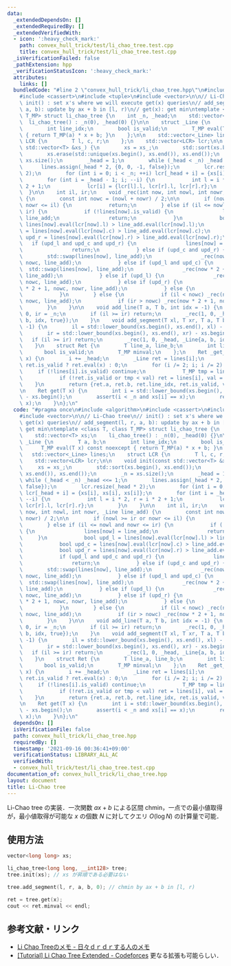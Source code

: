```yaml
---
data:
  _extendedDependsOn: []
  _extendedRequiredBy: []
  _extendedVerifiedWith:
  - icon: ':heavy_check_mark:'
    path: convex_hull_trick/test/li_chao_tree.test.cpp
    title: convex_hull_trick/test/li_chao_tree.test.cpp
  _isVerificationFailed: false
  _pathExtension: hpp
  _verificationStatusIcon: ':heavy_check_mark:'
  attributes:
    links: []
  bundledCode: "#line 2 \"convex_hull_trick/li_chao_tree.hpp\"\n#include <algorithm>\n\
    #include <cassert>\n#include <tuple>\n#include <vector>\n\n// Li-Chao tree\n//\
    \ init() : set x's where we will execute get(x) queries\n// add_segment(l, r,\
    \ a, b): update by ax + b in [l, r)\n// get(x): get min\ntemplate <class T, class\
    \ T_MP> struct li_chao_tree {\n    int _n, _head;\n    std::vector<T> xs;\n  \
    \  li_chao_tree() : _n(0), _head(0) {}\n\n    struct _Line {\n        T a, b;\n\
    \        int line_idx;\n        bool is_valid;\n        T_MP eval(T x) const noexcept\
    \ { return T_MP(a) * x + b; }\n    };\n\n    std::vector<_Line> lines;\n    struct\
    \ LCR {\n        T l, c, r;\n    };\n    std::vector<LCR> lcr;\n\n    void init(const\
    \ std::vector<T> &xs_) {\n        xs = xs_;\n        std::sort(xs.begin(), xs.end());\n\
    \        xs.erase(std::unique(xs.begin(), xs.end()), xs.end());\n        _n =\
    \ xs.size();\n        _head = 1;\n        while (_head < _n) _head <<= 1;\n  \
    \      lines.assign(_head * 2, {0, 0, -1, false});\n        lcr.resize(_head *\
    \ 2);\n        for (int i = 0; i < _n; ++i) lcr[_head + i] = {xs[i], xs[i], xs[i]};\n\
    \        for (int i = _head - 1; i; --i) {\n            int l = i * 2, r = i *\
    \ 2 + 1;\n            lcr[i] = {lcr[l].l, lcr[r].l, lcr[r].r};\n        }\n  \
    \  }\n\n    int il, ir;\n    void _rec(int now, int nowl, int nowr, _Line line_add)\
    \ {\n        const int nowc = (nowl + nowr) / 2;\n\n        if (nowl >= ir or\
    \ nowr <= il) {\n            return;\n        } else if (il <= nowl and nowr <=\
    \ ir) {\n            if (!lines[now].is_valid) {\n                lines[now] =\
    \ line_add;\n                return;\n            }\n            bool upd_l =\
    \ lines[now].eval(lcr[now].l) > line_add.eval(lcr[now].l);\n            bool upd_c\
    \ = lines[now].eval(lcr[now].c) > line_add.eval(lcr[now].c);\n            bool\
    \ upd_r = lines[now].eval(lcr[now].r) > line_add.eval(lcr[now].r);\n         \
    \   if (upd_l and upd_c and upd_r) {\n                lines[now] = line_add;\n\
    \                return;\n            } else if (upd_c and upd_r) {\n        \
    \        std::swap(lines[now], line_add);\n                _rec(now * 2, nowl,\
    \ nowc, line_add);\n            } else if (upd_l and upd_c) {\n              \
    \  std::swap(lines[now], line_add);\n                _rec(now * 2 + 1, nowc, nowr,\
    \ line_add);\n            } else if (upd_l) {\n                _rec(now * 2, nowl,\
    \ nowc, line_add);\n            } else if (upd_r) {\n                _rec(now\
    \ * 2 + 1, nowc, nowr, line_add);\n            } else {\n                return;\n\
    \            }\n        } else {\n            if (il < nowc) _rec(now * 2, nowl,\
    \ nowc, line_add);\n            if (ir > nowc) _rec(now * 2 + 1, nowc, nowr, line_add);\n\
    \        }\n    }\n\n    void add_line(T a, T b, int idx = -1) {\n        il =\
    \ 0, ir = _n;\n        if (il >= ir) return;\n        _rec(1, 0, _head, _Line{a,\
    \ b, idx, true});\n    }\n    void add_segment(T xl, T xr, T a, T b, int idx =\
    \ -1) {\n        il = std::lower_bound(xs.begin(), xs.end(), xl) - xs.begin();\n\
    \        ir = std::lower_bound(xs.begin(), xs.end(), xr) - xs.begin();\n     \
    \   if (il >= ir) return;\n        _rec(1, 0, _head, _Line{a, b, idx, true});\n\
    \    }\n    struct Ret {\n        T line_a, line_b;\n        int line_idx;\n \
    \       bool is_valid;\n        T_MP minval;\n    };\n    Ret _get_i(int i, T\
    \ x) {\n        i += _head;\n        _Line ret = lines[i];\n        T_MP val =\
    \ ret.is_valid ? ret.eval(x) : 0;\n        for (i /= 2; i; i /= 2) {\n       \
    \     if (!lines[i].is_valid) continue;\n            T_MP tmp = lines[i].eval(x);\n\
    \            if (!ret.is_valid or tmp < val) ret = lines[i], val = tmp;\n    \
    \    }\n        return {ret.a, ret.b, ret.line_idx, ret.is_valid, val};\n    }\n\
    \n    Ret get(T x) {\n        int i = std::lower_bound(xs.begin(), xs.end(), x)\
    \ - xs.begin();\n        assert(i < _n and xs[i] == x);\n        return _get_i(i,\
    \ x);\n    }\n};\n"
  code: "#pragma once\n#include <algorithm>\n#include <cassert>\n#include <tuple>\n\
    #include <vector>\n\n// Li-Chao tree\n// init() : set x's where we will execute\
    \ get(x) queries\n// add_segment(l, r, a, b): update by ax + b in [l, r)\n// get(x):\
    \ get min\ntemplate <class T, class T_MP> struct li_chao_tree {\n    int _n, _head;\n\
    \    std::vector<T> xs;\n    li_chao_tree() : _n(0), _head(0) {}\n\n    struct\
    \ _Line {\n        T a, b;\n        int line_idx;\n        bool is_valid;\n  \
    \      T_MP eval(T x) const noexcept { return T_MP(a) * x + b; }\n    };\n\n \
    \   std::vector<_Line> lines;\n    struct LCR {\n        T l, c, r;\n    };\n\
    \    std::vector<LCR> lcr;\n\n    void init(const std::vector<T> &xs_) {\n   \
    \     xs = xs_;\n        std::sort(xs.begin(), xs.end());\n        xs.erase(std::unique(xs.begin(),\
    \ xs.end()), xs.end());\n        _n = xs.size();\n        _head = 1;\n       \
    \ while (_head < _n) _head <<= 1;\n        lines.assign(_head * 2, {0, 0, -1,\
    \ false});\n        lcr.resize(_head * 2);\n        for (int i = 0; i < _n; ++i)\
    \ lcr[_head + i] = {xs[i], xs[i], xs[i]};\n        for (int i = _head - 1; i;\
    \ --i) {\n            int l = i * 2, r = i * 2 + 1;\n            lcr[i] = {lcr[l].l,\
    \ lcr[r].l, lcr[r].r};\n        }\n    }\n\n    int il, ir;\n    void _rec(int\
    \ now, int nowl, int nowr, _Line line_add) {\n        const int nowc = (nowl +\
    \ nowr) / 2;\n\n        if (nowl >= ir or nowr <= il) {\n            return;\n\
    \        } else if (il <= nowl and nowr <= ir) {\n            if (!lines[now].is_valid)\
    \ {\n                lines[now] = line_add;\n                return;\n       \
    \     }\n            bool upd_l = lines[now].eval(lcr[now].l) > line_add.eval(lcr[now].l);\n\
    \            bool upd_c = lines[now].eval(lcr[now].c) > line_add.eval(lcr[now].c);\n\
    \            bool upd_r = lines[now].eval(lcr[now].r) > line_add.eval(lcr[now].r);\n\
    \            if (upd_l and upd_c and upd_r) {\n                lines[now] = line_add;\n\
    \                return;\n            } else if (upd_c and upd_r) {\n        \
    \        std::swap(lines[now], line_add);\n                _rec(now * 2, nowl,\
    \ nowc, line_add);\n            } else if (upd_l and upd_c) {\n              \
    \  std::swap(lines[now], line_add);\n                _rec(now * 2 + 1, nowc, nowr,\
    \ line_add);\n            } else if (upd_l) {\n                _rec(now * 2, nowl,\
    \ nowc, line_add);\n            } else if (upd_r) {\n                _rec(now\
    \ * 2 + 1, nowc, nowr, line_add);\n            } else {\n                return;\n\
    \            }\n        } else {\n            if (il < nowc) _rec(now * 2, nowl,\
    \ nowc, line_add);\n            if (ir > nowc) _rec(now * 2 + 1, nowc, nowr, line_add);\n\
    \        }\n    }\n\n    void add_line(T a, T b, int idx = -1) {\n        il =\
    \ 0, ir = _n;\n        if (il >= ir) return;\n        _rec(1, 0, _head, _Line{a,\
    \ b, idx, true});\n    }\n    void add_segment(T xl, T xr, T a, T b, int idx =\
    \ -1) {\n        il = std::lower_bound(xs.begin(), xs.end(), xl) - xs.begin();\n\
    \        ir = std::lower_bound(xs.begin(), xs.end(), xr) - xs.begin();\n     \
    \   if (il >= ir) return;\n        _rec(1, 0, _head, _Line{a, b, idx, true});\n\
    \    }\n    struct Ret {\n        T line_a, line_b;\n        int line_idx;\n \
    \       bool is_valid;\n        T_MP minval;\n    };\n    Ret _get_i(int i, T\
    \ x) {\n        i += _head;\n        _Line ret = lines[i];\n        T_MP val =\
    \ ret.is_valid ? ret.eval(x) : 0;\n        for (i /= 2; i; i /= 2) {\n       \
    \     if (!lines[i].is_valid) continue;\n            T_MP tmp = lines[i].eval(x);\n\
    \            if (!ret.is_valid or tmp < val) ret = lines[i], val = tmp;\n    \
    \    }\n        return {ret.a, ret.b, ret.line_idx, ret.is_valid, val};\n    }\n\
    \n    Ret get(T x) {\n        int i = std::lower_bound(xs.begin(), xs.end(), x)\
    \ - xs.begin();\n        assert(i < _n and xs[i] == x);\n        return _get_i(i,\
    \ x);\n    }\n};\n"
  dependsOn: []
  isVerificationFile: false
  path: convex_hull_trick/li_chao_tree.hpp
  requiredBy: []
  timestamp: '2021-09-16 00:36:41+09:00'
  verificationStatus: LIBRARY_ALL_AC
  verifiedWith:
  - convex_hull_trick/test/li_chao_tree.test.cpp
documentation_of: convex_hull_trick/li_chao_tree.hpp
layout: document
title: Li-Chao tree
---
```


Li-Chao tree の実装．一次関数 $ax + b$ による区間 chmin，一点での最小値取得が，最小値取得が可能な $x$ の個数 $N$ に対してクエリ $O(\log N)$ の計算量で可能．

## 使用方法

```cpp
vector<long long> xs;

li_chao_tree<long long, __int128> tree;
tree.init(xs); // xs が昇順である必要はない

tree.add_segment(l, r, a, b, 0); // chmin by ax + b in [l, r)

ret = tree.get(x);
cout << ret.minval << endl;
```

## 参考文献・リンク

- [Li Chao Treeのメモ - 日々ｄｒｄｒする人のメモ](https://smijake3.hatenablog.com/entry/2018/06/16/144548)
- [[Tutorial] Li Chao Tree Extended - Codeforces](https://codeforces.com/blog/entry/86731) 更なる拡張も可能らしい．
